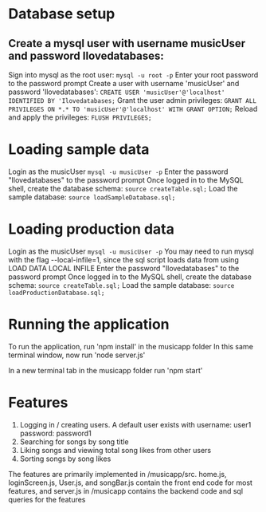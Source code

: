 # Database setup
## Create a mysql user with username musicUser and password Ilovedatabases:
Sign into mysql as the root user: `mysql -u root -p`
Enter your root password to the password prompt
Create a user with username 'musicUser' and password 'Ilovedatabases': `CREATE USER 'musicUser'@'localhost' IDENTIFIED BY 'Ilovedatabases;`
Grant the user admin privileges: `GRANT ALL PRIVILEGES ON *.* TO 'musicUser'@'localhost' WITH GRANT OPTION;`
Reload and apply the privileges: `FLUSH PRIVILEGES;`

# Loading sample data
Login as the musicUser `mysql -u musicUser -p`
Enter the password "Ilovedatabases" to the password prompt
Once logged in to the MySQL shell, create the database schema: `source createTable.sql;`
Load the sample database: `source loadSampleDatabase.sql;`

# Loading production data
Login as the musicUser `mysql -u musicUser -p`
You may need to run mysql with the flag --local-infile=1, since the sql script loads data from using LOAD DATA LOCAL INFILE
Enter the password "Ilovedatabases" to the password prompt
Once logged in to the MySQL shell, create the database schema: `source createTable.sql;`
Load the sample database: `source loadProductionDatabase.sql;`

# Running the application
To run the application, run 'npm install' in the musicapp folder
In this same terminal window, now run 'node server.js'

In a new terminal tab in the musicapp folder run 'npm start'

# Features
1. Logging in / creating users. A default user exists with username: user1 password: password1
2. Searching for songs by song title
3. Liking songs and viewing total song likes from other users
4. Sorting songs by song likes

The features are primarily implemented in /musicapp/src. home.js, loginScreen.js, User.js, and songBar.js contain the front end code for most features, and server.js in /musicapp contains the backend code and sql queries for the features
